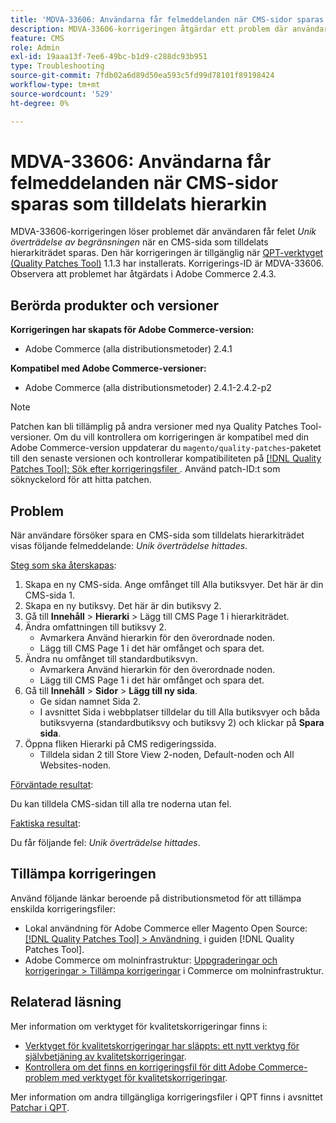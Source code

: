 ```yaml
---
title: 'MDVA-33606: Användarna får felmeddelanden när CMS-sidor sparas som tilldelats hierarkin'
description: MDVA-33606-korrigeringen åtgärdar ett problem där användaren får felet *Unikt villkorsfel påträffades* när en CMS-sida som tilldelats hierarkiträdet sparas. Den här korrigeringen är tillgänglig när [QPT-verktyget (Quality Patches Tool)](https://experienceleague.adobe.com/sv/docs/commerce-operations/tools/quality-patches-tool/quality-patches-tool-to-self-serve-quality-patches) 1.1.3 är installerat. Korrigerings-ID är MDVA-33606. Observera att problemet har åtgärdats i Adobe Commerce 2.4.3.
feature: CMS
role: Admin
exl-id: 19aaa13f-7ee6-49bc-b1d9-c288dc93b951
type: Troubleshooting
source-git-commit: 7fdb02a6d89d50ea593c5fd99d78101f89198424
workflow-type: tm+mt
source-wordcount: '529'
ht-degree: 0%

---
```


# MDVA-33606: Användarna får felmeddelanden när CMS-sidor sparas som tilldelats hierarkin

MDVA-33606-korrigeringen löser problemet där användaren får felet *Unik överträdelse av begränsningen* när en CMS-sida som tilldelats hierarkiträdet sparas. Den här korrigeringen är tillgänglig när [QPT-verktyget (Quality Patches Tool)](https://experienceleague.adobe.com/sv/docs/commerce-operations/tools/quality-patches-tool/quality-patches-tool-to-self-serve-quality-patches) 1.1.3 har installerats. Korrigerings-ID är MDVA-33606. Observera att problemet har åtgärdats i Adobe Commerce 2.4.3.

## Berörda produkter och versioner

**Korrigeringen har skapats för Adobe Commerce-version:**

* Adobe Commerce (alla distributionsmetoder) 2.4.1

**Kompatibel med Adobe Commerce-versioner:**

* Adobe Commerce (alla distributionsmetoder) 2.4.1-2.4.2-p2

>[!NOTE]
>
>Patchen kan bli tillämplig på andra versioner med nya Quality Patches Tool-versioner. Om du vill kontrollera om korrigeringen är kompatibel med din Adobe Commerce-version uppdaterar du `magento/quality-patches`-paketet till den senaste versionen och kontrollerar kompatibiliteten på [[!DNL Quality Patches Tool]: Sök efter korrigeringsfiler &#x200B;](https://experienceleague.adobe.com/sv/docs/commerce-operations/tools/quality-patches-tool/quality-patches-tool-to-self-serve-quality-patches). Använd patch-ID:t som söknyckelord för att hitta patchen.

## Problem

När användare försöker spara en CMS-sida som tilldelats hierarkiträdet visas följande felmeddelande: *Unik överträdelse hittades*.

<u>Steg som ska återskapas</u>:

1. Skapa en ny CMS-sida. Ange omfånget till Alla butiksvyer. Det här är din CMS-sida 1.
1. Skapa en ny butiksvy. Det här är din butiksvy 2.
1. Gå till **Innehåll** > **Hierarki** > Lägg till CMS Page 1 i hierarkiträdet.
1. Ändra omfattningen till butiksvy 2.
   * Avmarkera Använd hierarkin för den överordnade noden.
   * Lägg till CMS Page 1 i det här omfånget och spara det.
1. Ändra nu omfånget till standardbutiksvyn.
   * Avmarkera Använd hierarkin för den överordnade noden.
   * Lägg till CMS Page 1 i det här omfånget och spara det.
1. Gå till **Innehåll** > **Sidor** > **Lägg till ny sida**.
   * Ge sidan namnet Sida 2.
   * I avsnittet Sida i webbplatser tilldelar du till Alla butiksvyer och båda butiksvyerna (standardbutiksvy och butiksvy 2) och klickar på **Spara sida**.
1. Öppna fliken Hierarki på CMS redigeringssida.
   * Tilldela sidan 2 till Store View 2-noden, Default-noden och All Websites-noden.

<u>Förväntade resultat</u>:

Du kan tilldela CMS-sidan till alla tre noderna utan fel.

<u>Faktiska resultat</u>:

Du får följande fel: *Unik överträdelse hittades*.

## Tillämpa korrigeringen

Använd följande länkar beroende på distributionsmetod för att tillämpa enskilda korrigeringsfiler:

* Lokal användning för Adobe Commerce eller Magento Open Source: [[!DNL Quality Patches Tool] > Användning &#x200B;](/help/tools/quality-patches-tool/usage.md) i guiden [!DNL Quality Patches Tool].
* Adobe Commerce om molninfrastruktur: [Uppgraderingar och korrigeringar > Tillämpa korrigeringar](https://experienceleague.adobe.com/docs/commerce-cloud-service/user-guide/develop/upgrade/apply-patches.html?lang=sv-SE) i Commerce om molninfrastruktur.

## Relaterad läsning

Mer information om verktyget för kvalitetskorrigeringar finns i:

* [Verktyget för kvalitetskorrigeringar har släppts: ett nytt verktyg för självbetjäning av kvalitetskorrigeringar](https://experienceleague.adobe.com/sv/docs/commerce-operations/tools/quality-patches-tool/quality-patches-tool-to-self-serve-quality-patches).
* [Kontrollera om det finns en korrigeringsfil för ditt Adobe Commerce-problem med verktyget för kvalitetskorrigeringar](/help/tools/quality-patches-tool/patches-available-in-qpt/check-patch-for-magento-issue-with-magento-quality-patches.md).

Mer information om andra tillgängliga korrigeringsfiler i QPT finns i avsnittet [Patchar i QPT](https://support.magento.com/hc/en-us/sections/360010506631-Patches-available-in-MQP-tool-).
